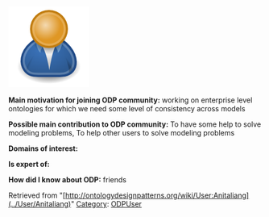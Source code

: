 [![Image:ODPUser.png](../images/a/a6/ODPUser.png)](../Image/ODPUser.png "Image:ODPUser.png")




  





__Main motivation for joining ODP community:__ working on enterprise level ontologies for which we need some level of consistency across models


__Possible main contribution to ODP community:__ To have some help to solve modeling problems, To help other users to solve modeling problems


__Domains of interest:__


  



__Is expert of:__


  

__How did I know about ODP:__ friends






Retrieved from "[http://ontologydesignpatterns.org/wiki/User:Anitaliang](../User/Anitaliang)"
 [Category](http://ontologydesignpatterns.org/wiki/Special:Categories "Special:Categories"): [ODPUser](../Category/ODPUser "Category:ODPUser")